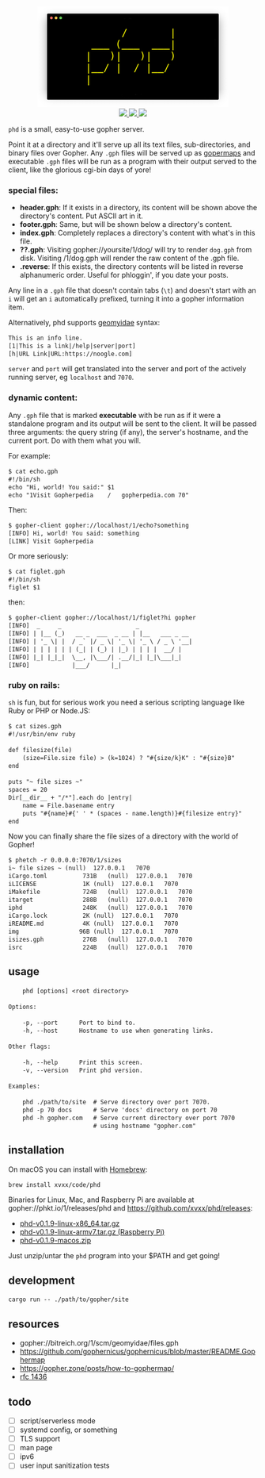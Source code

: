 <!--
      /       |
 ___ (___  ___|
|   )|   )|   )
|__/ |  / |__/
|
-->
<p align="center">
<img src="./img/logo.png"> <br>

<a href="https://github.com/xvxx/phd/releases">
<img src="https://img.shields.io/github/v/release/xvxx/phd?include_prereleases">
</a>
<a href="https://crates.io/crates/phd">
<img src="https://img.shields.io/crates/v/phd">
</a>
<a href="https://git.io/JvR5g">
<img src="https://github.com/xvxx/phd/workflows/build/badge.svg">
</a>

</p>

`phd` is a small, easy-to-use gopher server.

Point it at a directory and it'll serve up all its text files,
sub-directories, and binary files over Gopher. Any `.gph` files will
be served up as [gopermaps][map] and executable `.gph` files will be
run as a program with their output served to the client, like the
glorious cgi-bin days of yore!

### special files:

- **header.gph**: If it exists in a directory, its content will be
  shown above the directory's content. Put ASCII art in it.
- **footer.gph**: Same, but will be shown below a directory's content.
- **index.gph**: Completely replaces a directory's content with what's
  in this file.
- **??.gph**: Visiting gopher://yoursite/1/dog/ will try to render
  `dog.gph` from disk. Visiting /1/dog.gph will render the raw content
  of the .gph file.
- **.reverse**: If this exists, the directory contents will be listed
  in reverse alphanumeric order. Useful for phloggin', if you date
  your posts.

Any line in a `.gph` file that doesn't contain tabs (`\t`) and doesn't
start with an `i` will get an `i` automatically prefixed, turning it
into a gopher information item.

Alternatively, phd supports [geomyidae][gmi] syntax:

    This is an info line.
    [1|This is a link|/help|server|port]
    [h|URL Link|URL:https://noogle.com]

`server` and `port` will get translated into the server and port of
the actively running server, eg `localhost` and `7070`.

### dynamic content:

Any `.gph` file that is marked **executable** with be run as if it
were a standalone program and its output will be sent to the client.
It will be passed three arguments: the query string (if any), the
server's hostname, and the current port. Do with them what you will.

For example:

    $ cat echo.gph
    #!/bin/sh
    echo "Hi, world! You said:" $1
    echo "1Visit Gopherpedia	/	gopherpedia.com	70"

Then:

    $ gopher-client gopher://localhost/1/echo?something
    [INFO] Hi, world! You said: something
    [LINK] Visit Gopherpedia

Or more seriously:

    $ cat figlet.gph
    #!/bin/sh
    figlet $1

then:

    $ gopher-client gopher://localhost/1/figlet?hi gopher
    [INFO]  _     _                     _
    [INFO] | |__ (_)   __ _  ___  _ __ | |__   ___ _ __
    [INFO] | '_ \| |  / _` |/ _ \| '_ \| '_ \ / _ \ '__|
    [INFO] | | | | | | (_| | (_) | |_) | | | |  __/ |
    [INFO] |_| |_|_|  \__, |\___/| .__/|_| |_|\___|_|
    [INFO]            |___/      |_|

### ruby on rails:

`sh` is fun, but for serious work you need a serious scripting
language like Ruby or PHP or Node.JS:

    $ cat sizes.gph
    #!/usr/bin/env ruby

    def filesize(file)
        (size=File.size file) > (k=1024) ? "#{size/k}K" : "#{size}B"
    end

    puts "~ file sizes ~"
    spaces = 20
    Dir[__dir__ + "/*"].each do |entry|
        name = File.basename entry
        puts "#{name}#{' ' * (spaces - name.length)}#{filesize entry}"
    end

Now you can finally share the file sizes of a directory with the world
of Gopher!

    $ phetch -r 0.0.0.0:7070/1/sizes
    i~ file sizes ~	(null)	127.0.0.1	7070
    iCargo.toml          731B	(null)	127.0.0.1	7070
    iLICENSE             1K	(null)	127.0.0.1	7070
    iMakefile            724B	(null)	127.0.0.1	7070
    itarget              288B	(null)	127.0.0.1	7070
    iphd                 248K	(null)	127.0.0.1	7070
    iCargo.lock          2K	(null)	127.0.0.1	7070
    iREADME.md           4K	(null)	127.0.0.1	7070
    img                 96B	(null)	127.0.0.1	7070
    isizes.gph           276B	(null)	127.0.0.1	7070
    isrc                 224B	(null)	127.0.0.1	7070

## usage

        phd [options] <root directory>

    Options:

        -p, --port      Port to bind to.
        -h, --host      Hostname to use when generating links.

    Other flags:

        -h, --help      Print this screen.
        -v, --version   Print phd version.

    Examples:

        phd ./path/to/site  # Serve directory over port 7070.
        phd -p 70 docs      # Serve 'docs' directory on port 70
        phd -h gopher.com   # Serve current directory over port 7070
                            # using hostname "gopher.com"

## installation

On macOS you can install with [Homebrew](https://brew.sh/):

    brew install xvxx/code/phd

Binaries for Linux, Mac, and Raspberry Pi are available at
gopher://phkt.io/1/releases/phd and https://github.com/xvxx/phd/releases:

- [phd-v0.1.9-linux-x86_64.tar.gz][0]
- [phd-v0.1.9-linux-armv7.tar.gz (Raspberry Pi)][1]
- [phd-v0.1.9-macos.zip][2]

Just unzip/untar the `phd` program into your \$PATH and get going!

## development

    cargo run -- ./path/to/gopher/site

## resources

- gopher://bitreich.org/1/scm/geomyidae/files.gph
- https://github.com/gophernicus/gophernicus/blob/master/README.Gophermap
- https://gopher.zone/posts/how-to-gophermap/
- [rfc 1436](https://tools.ietf.org/html/rfc1436)

## todo

- [ ] script/serverless mode
- [ ] systemd config, or something
- [ ] TLS support
- [ ] man page
- [ ] ipv6
- [ ] user input sanitization tests

[0]: https://github.com/xvxx/phd/releases/download/v0.1.9/phd-v0.1.9-linux-x86_64.tar.gz
[1]: https://github.com/xvxx/phd/releases/download/v0.1.9/phd-v0.1.9-linux-armv7.tar.gz
[2]: https://github.com/xvxx/phd/releases/download/v0.1.9/phd-v0.1.9-macos.zip
[map]: https://en.wikipedia.org/wiki/Gopher_(protocol)#Source_code_of_a_menu
[gmi]: gopher://bitreich.org/1/scm/geomyidae
